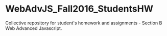 # WebAdvJS_Fall2016_StudentsHW
Collective repository for student's homework and assignments - Section B Web Advanced Javascript. 
